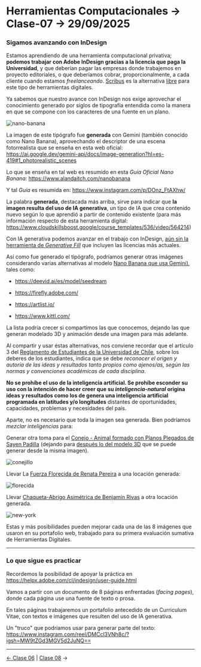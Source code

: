 # Herramientas Computacionales → Clase-07 → 29/09/2025

### Sigamos avanzando con InDesign

Estamos aprendiendo de una herramienta computacional privativa; **podemos trabajar con Adobe InDesign gracias a la licencia que paga la Universidad**, y que deberían pagar las empresas donde trabajemos en proyecto editoriales, o que deberíamos cobrar, proporcionalmente, a cada cliente cuando estamos *freelanceando*. [Scribus](https://es.wikipedia.org/wiki/Scribus) es la alternativa [libre](https://www.gnu.org/philosophy/free-sw.es.html) para este tipo de herramientas digitales.

Ya sabemos que nuestro avance con InDesign nos exige aprovechar el conocimiento generado por siglos de tipografía entendida como la manera en que se compone con los caracteres de una fuente en un plano.

![nano-banana](https://github.com/user-attachments/assets/54ea0fa2-de0c-41af-aeba-d726900e0f06)

La imagen de este tipógrafo fue **generada** con Gemini (también conocido como Nano Banana), aprovechando el descriptor de una escena fotorrealista que se enseña en esta web oficial: https://ai.google.dev/gemini-api/docs/image-generation?hl=es-419#1_photorealistic_scenes

Lo que se enseña en tal web es resumido en esta *Guía Oficial Nano Banana*: https://www.alandaitch.com/nanobanana

Y tal *Guía* es resumida en: https://www.instagram.com/p/DOnz_FtAXhw/

La palabra **generada**, destacada más arriba, sirve para indicar que **la imagen resulta del uso de IA generativa**, un tipo de IA que crea contenido nuevo según lo que aprendió a partir de contenido existente (para más información respecto de esta herramienta digital: https://www.cloudskillsboost.google/course_templates/536/video/564214)

Con IA generativa podemos avanzar en el trabajo con InDesign, [aún sin la herramienta de *Generative Fill*](https://www.adobe.com/creativecloud/media_1936ace8e85f016aa5998d911bf77557e49ec2f42.mp4) que incluyen las licencias más actuales.

Así como fue generado el tipógrafo, podríamos generar otras imágenes considerando varias alternativas al modelo [Nano Banana que usa Gemini)](https://aistudio.google.com/models/gemini-2-5-flash-image), tales como: 

- https://deevid.ai/es/model/seedream

- https://firefly.adobe.com/

- https://artlist.io/

- https://www.kittl.com/

La lista podría crecer si compartimos las que conocemos, dejando las que generan modelado 3D y animación desde una imagen para más adelante. 

Al compartir y usar éstas alternativas, nos conviene recordar que el artículo 3 del [Reglamento de Estudiantes de la Universidad de Chile](https://uchile.cl/presentacion/senado-universitario/reglamentos/reglamentos-aprobados-o-modificados-por-el-senado-universitario/reglamento-de-estudiantes-de-la-universidad-de-chile), sobre los deberes de los estudiantes, indica que se debe *reconocer el origen y autoría de las ideas y resultados tanto propios como ajenos/as, según las normas y convenciones académicas de cada disciplina*.

**No se prohíbe el uso de la inteligencia artificial. Se prohíbe esconder su uso con la intención de hacer creer que su *inteligencia-natural* origina ideas y resultados como los de genera una inteligencia artificial programada en latitudes y/o longitudes** distantes de oportunidades, capacidades, problemas y necesidades del país.

Aparte, no es necesario que toda la imagen sea generada. Bien podríamos *mezclar inteligencias* para: 

Generar otra toma para el [Conejo - Animal formado con Planos Plegados de Sayen Padilla](https://evorakie.github.io/primera-nota/) (dejando para [después lo del modelo 3D](https://studio.tripo3d.ai/workspace/overview?project=26284001-724d-4ba4-811d-83e139006d9d) que se puede generar desde la misma imagen).

![conejillo](https://github.com/user-attachments/assets/ff84fb66-7b69-4cfb-a957-23b295bbe169)

Llevar La [Fuerza Florecida de Renata Pereira](https://lenapereoso.github.io/primera-nota/) a una locación generada:

![florecida](https://github.com/user-attachments/assets/fb20bd9d-28d3-4b2d-9dbc-2b04b6066b4f)

Llevar [Chaqueta-Abrigo Asimétrica de Benjamín Rivas](https://benjaminrivasm.github.io/primera-nota/) a otra locación generada.

![new-york](https://github.com/user-attachments/assets/4f578c3e-74e4-4e66-99b5-224df9da452c)

Estas y más posibilidades pueden mejorar cada una de las 8 imágenes que usaron en su portafolio web, trabajado para su primera evaluación sumativa de Herramientas Digitales.

- - - - - 

### Lo que sigue es practicar 

Recordemos la posibilidad de apoyar la práctica en https://helpx.adobe.com/cl/indesign/user-guide.html

Vamos a partir con un documento de 8 páginas enfrentadas (*facing pages*), donde cada página use una fuente de texto o prosa.

En tales páginas trabajaremos un portafolio antecedido de un Curriculum Vitae, con textos e imágenes que resulten del uso de IA generativa.

Un "truco" que podríamos usar para generar parte del texto: https://www.instagram.com/reel/DMCcl3VNh8c/?igsh=MW9tZGd3MGV5d2JuNQ==

- - - - - 

[← Clase 06](https://github.com/profesorfaco/herramientas/tree/main/clase-06) | [Clase 08](https://github.com/profesorfaco/herramientas/tree/main/clase-08) →
